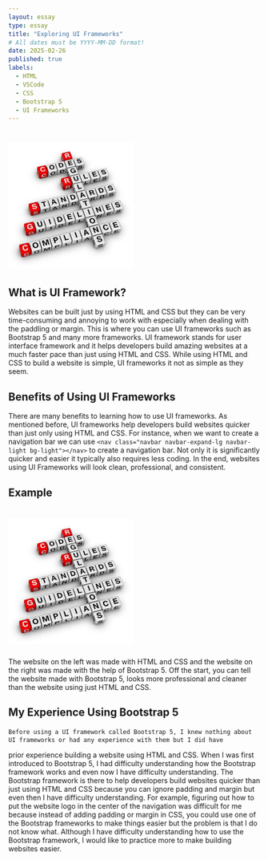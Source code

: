 ```yaml
---
layout: essay
type: essay
title: "Exploring UI Frameworks" 
# All dates must be YYYY-MM-DD format!
date: 2025-02-26
published: true
labels:
  - HTML
  - VSCode
  - CSS
  - Bootstrap 5
  - UI Frameworks
---
```


# <img width="250px"  src="/img/codingstandard.jpg" >

## What is UI Framework?
Websites can be built just by using HTML and CSS but they can be very time-consuming and annoying to work with especially when dealing 
with the paddling or margin. This is where you can use UI frameworks such as Bootstrap 5 and many more frameworks. UI framework stands 
for user interface framework and it helps developers build amazing websites at a much faster pace than just using HTML and CSS. While 
using HTML and CSS to build a website is simple, UI frameworks it not as simple as they seem.

## Benefits of Using UI Frameworks
There are many benefits to learning how to use UI frameworks. As mentioned before, Ul frameworks help developers build websites quicker 
than just only using HTML and CSS. For instance, when we want to create a navigation bar we can use ```<nav class="navbar navbar-expand-lg navbar-light bg-light"></nav>``` 
to create a navigation bar. Not only it is significantly quicker and easier it typically also requires less coding. In the end, websites 
using UI Frameworks will look clean, professional, and consistent.

## Example
# <img width="250px"  src="/img/codingstandard.jpg" >
The website on the left was made with HTML and CSS and the website on the right was made with the help of Bootstrap 5. Off the start, 
you can tell the website made with Bootstrap 5, looks more professional and cleaner than the website using just HTML and CSS.

## My Experience Using Bootstrap 5
	Before using a UI framework called Bootstrap 5, I knew nothing about UI frameworks or had any experience with them but I did have 
 prior experience building a website using HTML and CSS. When I was first introduced to Bootstrap 5, I had difficulty understanding 
 how the Bootstrap framework works and even now I have difficulty understanding. The Bootstrap framework is there to help developers 
 build websites quicker than just using HTML and CSS because you can ignore padding and margin but even then I have difficulty 
 understanding. For example, figuring out how to put the website logo in the center of the navigation was difficult for me because 
 instead of adding padding or margin in CSS, you could use one of the Bootstrap frameworks to make things easier but the problem is 
 that I do not know what. Although I have difficulty understanding how to use the Bootstrap framework, I would like to practice more 
 to make building websites easier.
